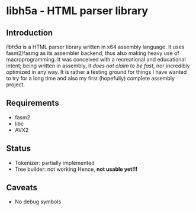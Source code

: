 # libh5a - HTML parser library

## Introduction
*libh5a* is a HTML parser library written in x64 assembly language.
It uses fasm2/fasmg as its assembler backend, thus also making heavy
use of macroprogramming. It was conceived with a recreational and
educational intent; being written in assembly, it _does not claim to be fast_,
nor incredibly optimized in any way. It is rather a testing ground
for things I have wanted to try for a long time and also my first
(hopefully) complete assembly project.

## Requirements
- fasm2
- libc
- AVX2

## Status
- Tokenizer: partially implemented
- Tree builder: not working
Hence, **not usable yet!!!**

## Caveats
- No debug symbols
